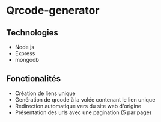 # Qrcode-generator

## Technologies
- Node js
- Express
- mongodb


## Fonctionalités
- Création de liens unique
- Genération de qrcode à la volée contenant le lien unique
- Redirection automatique vers du site web d'origine
- Présentation des urls avec une pagination (5 par page)


